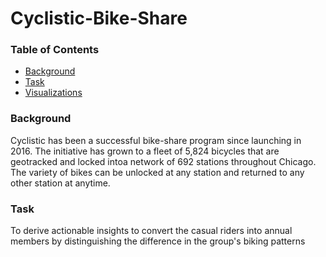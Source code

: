 # Cyclistic-Bike-Share


### Table of Contents
   - [Background](#background)
   - [Task](#task)
   - [Visualizations](#visualizations)




### Background
Cyclistic has been a successful bike-share program since launching in 2016. The initiative has grown to a fleet of 5,824 bicycles that are geotracked and locked intoa network of 692 stations throughout Chicago. The variety of bikes can be unlocked at any station and returned to any other station at anytime.

### Task
To derive actionable insights to convert the casual riders into annual members by distinguishing the difference in the group's biking patterns 



